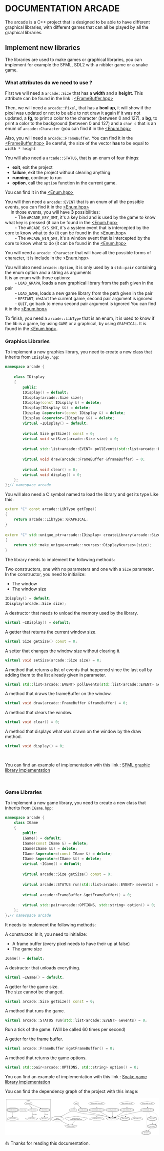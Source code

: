 # DOCUMENTATION ARCADE

The arcade is a C++ project that is designed to be able to have different
graphical libraries, with different games that can all be played by all the
graphical libraries.

## Implement new libraries

The libraries are used to make games or graphical libraries, you can implement
for example the SFML, SDL2 with a nibbler game or a snake game.

### What attributes do we need to use ?

First we will need a `arcade::Size` that has a **width** and a **height**. This
attribute can be found in the
link : [<FrameBuffer.hpp>](https://github.com/Ackfire/Arcade/blob/main/interfaces/FrameBuffer.hpp) <br>

Then, we will need a `arcade::Pixel`, that has a **bool up**, it will show if
the pixel was updated or not to be able to not draw it again if it was not
updated, a **fg**, to print a color to the character (between 0 and 127), a **bg**,
to print a color to the background (between 0 and 127) and a `char c` that
is an enum of `arcade::Character` (you can find it in
the [<Enum.hpp>](https://github.com/Ackfire/Arcade/blob/main/interfaces/Enum.hpp) <br>

Also, you will need a `arcade::FrameBuffer`. You can find it in
the [<FrameBuffer.hpp>](https://github.com/Ackfire/Arcade/blob/main/interfaces/FrameBuffer.hpp)
Be careful, the size of the vector **has** to be equal to `width * height` <br>

You will also need a `arcade::STATUS`, that is an enum of four things:

* **exit**, exit the project <br>
* **failure**, exit the project without clearing anything <br>
* **running**, continue to run <br>
* **option**, call the `option` function in the current game. <br>

You can find it in the [<Enum.hpp>](https://github.com/Ackfire/Arcade/blob/main/interfaces/Enum.hpp)

You will then need a `arcade::EVENT` that is an enum of all the possible events,
you can find it in
the [<Enum.hpp>](https://github.com/Ackfire/Arcade/blob/main/interfaces/Enum.hpp) <br>
&emsp; In those events, you will have **3** possibilities: <br>
&emsp;&emsp; - The `ARCADE_KEY_SMT`, it's a key bind and is used by the game to
know what key is pressed (it can be found in
the [<Enum.hpp>](https://github.com/Ackfire/Arcade/blob/main/interfaces/Enum.hpp) <br>
&emsp;&emsp; - The `ARCADE_SYS_SMT`, it's a system event that is intercepted by
the core to know what to do (it can be found in
the [<Enum.hpp>](https://github.com/Ackfire/Arcade/blob/main/interfaces/Enum.hpp) <br>
&emsp;&emsp; - The `ARCADE_WIN_SMT`, it's a window event that is intercepted by
the core to know what to do (it can be found in
the [<Enum.hpp>](https://github.com/Ackfire/Arcade/blob/main/interfaces/Enum.hpp) <br>

You will need a `arcade::Character` that will have all the possible forms of
character, it is include in
the [<Enum.hpp>](https://github.com/Ackfire/Arcade/blob/main/interfaces/Enum.hpp) <br>

You will also need `arcade::Option`, it is only used by a `std::pair` containing
the enum option and a string as arguments <br>
It is an enum with those options: <br>
&emsp;&emsp; - `LOAD_GRAPH`, loads a new graphical library from the path given
in the pair <br>
&emsp;&emsp; - `LOAD_GAME`, loads a new game library from the path given in the
pair <br>
&emsp;&emsp; - `RESTART`, restart the current game, second pair argument is
ignored <br>
&emsp;&emsp; - `QUIT`, go back to menu second pair argument is ignored
You can find it in the [<Enum.hpp>](https://github.com/Ackfire/Arcade/blob/main/interfaces/Enum.hpp)

To finish, you need a `arcade::LibType` that is an enum, it is used to know if
the lib is a game, by using `GAME` or a graphical, by using `GRAPHICAL`. It is
found in
the [<Enum.hpp>](https://github.com/Ackfire/Arcade/blob/main/interfaces/Enum.hpp). <br>

### Graphics Libraries

To implement a new graphics library, you need to create a new class that
inherits from `IDisplay.hpp`:

```cpp
namespace arcade {

    class IDisplay
    {
        public:
        IDisplay() = default;
        IDisplay(arcade::Size size);
        IDisplay(const IDisplay &) = delete;
        IDisplay(IDisplay &&) = delete;
        IDisplay &operator=(const IDisplay &) = delete;
        IDisplay &operator=(IDisplay &&) = delete;
        virtual ~IDisplay() = default;

        virtual Size getSize() const = 0;
        virtual void setSize(arcade::Size size) = 0;

        virtual std::list<arcade::EVENT> pollEvents(std::list<arcade::EVENT> &events) = 0;

        virtual void draw(arcade::FrameBuffer &frameBuffer) = 0;

        virtual void clear() = 0;
        virtual void display() = 0;
    };
};// namespace arcade
```

You will also need a C symbol named to load the library and get its type
Like this:

```c++
extern "C" const arcade::LibType getType()
{
    return arcade::LibType::GRAPHICAL;
}

extern "C" std::unique_ptr<arcade::IDisplay> createLibrary(arcade::Size size)
{
    return std::make_unique<arcade::ncurses::DisplayNcurses>(size);
}
```

The library needs to implement the following methods:

Two constructors, one with no parameters and one with a `Size` parameter.
In the constructor, you need to initialize:

* The window
* The window size

```c++
IDisplay() = default;
IDisplay(arcade::Size size);
```

A destructor that needs to unload the memory used by the library.

```c++
virtual ~IDisplay() = default;
```

A getter that returns the current window size.

```c++
virtual Size getSize() const = 0;
```

A setter that changes the window size without clearing it.

```c++
virtual void setSize(arcade::Size size) = 0;
```

A method that returns a list of events that happened since the last call by
adding them to the list already given in parameter.

```c++
virtual std::list<arcade::EVENT> pollEvents(std::list<arcade::EVENT> &events) = 0;
```

A method that draws the frameBuffer on the window.

```c++
virtual void draw(arcade::FrameBuffer &frameBuffer) = 0;
```

A method that clears the window.

```c++
virtual void clear() = 0;
```

A method that displays what was drawn on the window by the draw method.

```c++
virtual void display() = 0;
```

<br>

You can find an example of implementation with this
link : [SFML graphic library implementation](https://github.com/Ackfire/Arcade/blob/main/libs/display/sfml/src/DisplaySfml.cpp)

<br>

### Game Libraries

To implement a new game library, you need to create a new class that inherits
from `IGame.hpp`:

```cpp
namespace arcade {
    class IGame
    {
        public:
        IGame() = default;
        IGame(const IGame &) = delete;
        IGame(IGame &&) = delete;
        IGame &operator=(const IGame &) = delete;
        IGame &operator=(IGame &&) = delete;
        virtual ~IGame() = default;

        virtual arcade::Size getSize() const = 0;

        virtual arcade::STATUS run(std::list<arcade::EVENT> &events) = 0;

        virtual arcade::FrameBuffer &getFrameBuffer() = 0;

        virtual std::pair<arcade::OPTIONS, std::string> option() = 0;
    };
};// namespace arcade
```

It needs to implement the following methods:

A constructor.
In it, you need to initialize:

* A frame buffer (every pixel needs to have their up at false)
* The game size

```c++
IGame() = default;
```

A destructor that unloads everything.

```c++
virtual ~IGame() = default;
```

A getter for the game size. <br>
The size cannot be changed.

```c++
virtual arcade::Size getSize() const = 0;
```

A method that runs the game.

```c++
virtual arcade::STATUS run(std::list<arcade::EVENT> &events) = 0;
```

Run a tick of the game. (Will be called 60 times per second)

A getter for the frame buffer.

```c++
virtual arcade::FrameBuffer &getFrameBuffer() = 0;
```

A method that returns the game options.

```c++
virtual std::pair<arcade::OPTIONS, std::string> option() = 0;
```

You can find an example of implementation with this
link : [Snake game library implementation](https://github.com/Ackfire/Arcade/blob/main/libs/games/snake/src/GameSnake.cpp)

You can find the dependency graph of the project with this image:

![Dependency graph](/doc/dependencyGraph.svg)

:+1: Thanks for reading this documentation. <br>
